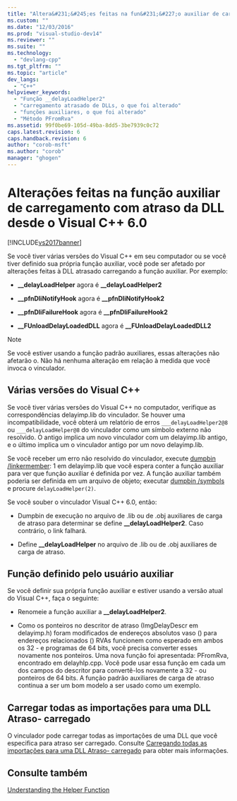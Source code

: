 ```yaml
---
title: "Altera&#231;&#245;es feitas na fun&#231;&#227;o auxiliar de carregamento com atraso da DLL desde o Visual C++ 6.0 | Microsoft Docs"
ms.custom: ""
ms.date: "12/03/2016"
ms.prod: "visual-studio-dev14"
ms.reviewer: ""
ms.suite: ""
ms.technology: 
  - "devlang-cpp"
ms.tgt_pltfrm: ""
ms.topic: "article"
dev_langs: 
  - "C++"
helpviewer_keywords: 
  - "Função __delayLoadHelper2"
  - "carregamento atrasado de DLLs, o que foi alterado"
  - "funções auxiliares, o que foi alterado"
  - "Método PFromRva"
ms.assetid: 99f0be69-105d-49ba-8dd5-3be7939c0c72
caps.latest.revision: 6
caps.handback.revision: 6
author: "corob-msft"
ms.author: "corob"
manager: "ghogen"
---
```

# Altera&#231;&#245;es feitas na fun&#231;&#227;o auxiliar de carregamento com atraso da DLL desde o Visual C++ 6.0
[!INCLUDE[vs2017banner](../../assembler/inline/includes/vs2017banner.md)]

Se você tiver várias versões do Visual C\+\+ em seu computador ou se você tiver definido sua própria função auxiliar, você pode ser afetado por alterações feitas à DLL atrasado carregando a função auxiliar.  Por exemplo:  
  
-   **\_\_delayLoadHelper** agora é **\_\_delayLoadHelper2**  
  
-   **\_\_pfnDliNotifyHook** agora é **\_\_pfnDliNotifyHook2**  
  
-   **\_\_pfnDliFailureHook** agora é **\_\_pfnDliFailureHook2**  
  
-   **\_\_FUnloadDelayLoadedDLL** agora é **\_\_FUnloadDelayLoadedDLL2**  
  
> [!NOTE]
>  Se você estiver usando a função padrão auxiliares, essas alterações não afetarão o.  Não há nenhuma alteração em relação à medida que você invoca o vinculador.  
  
## Várias versões do Visual C\+\+  
 Se você tiver várias versões do Visual C\+\+ no computador, verifique as correspondências delayimp.lib do vinculador.  Se houver uma incompatibilidade, você obterá um relatório de erros `___delayLoadHelper2@8` ou `___delayLoadHelper@8` do vinculador como um símbolo externo não resolvido.  O antigo implica um novo vinculador com um delayimp.lib antigo, e o último implica um o vinculador antigo por um novo delayimp.lib.  
  
 Se você receber um erro não resolvido do vinculador, execute [dumpbin \/linkermember](../../build/reference/linkermember.md): 1 em delayimp.lib que você espera conter a função auxiliar para ver que função auxiliar é definida por vez.  A função auxiliar também poderia ser definida em um arquivo de objeto; executar [dumpbin \/symbols](../../build/reference/symbols.md) e procure `delayLoadHelper(2)`.  
  
 Se você souber o vinculador Visual C\+\+ 6.0, então:  
  
-   Dumpbin de execução no arquivo de .lib ou de .obj auxiliares de carga de atraso para determinar se define **\_\_delayLoadHelper2**.  Caso contrário, o link falhará.  
  
-   Define **\_\_delayLoadHelper** no arquivo de .lib ou de .obj auxiliares de carga de atraso.  
  
## Função definido pelo usuário auxiliar  
 Se você definir sua própria função auxiliar e estiver usando a versão atual do Visual C\+\+, faça o seguinte:  
  
-   Renomeie a função auxiliar a **\_\_delayLoadHelper2**.  
  
-   Como os ponteiros no descritor de atraso \(ImgDelayDescr em delayimp.h\) foram modificados de endereços absolutos vaso \(\) para endereços relacionados \(\) RVAs funcionem como esperado em ambos os 32 \- e programas de 64 bits, você precisa converter esses novamente nos ponteiros.  Uma nova função foi apresentada: PFromRva, encontrado em delayhlp.cpp.  Você pode usar essa função em cada um dos campos do descritor para convertê\-los novamente a 32 \- ou ponteiros de 64 bits.  A função padrão auxiliares de carga de atraso continua a ser um bom modelo a ser usado como um exemplo.  
  
## Carregar todas as importações para uma DLL Atraso\- carregado  
 O vinculador pode carregar todas as importações de uma DLL que você especifica para atraso ser carregado.  Consulte [Carregando todas as importações para uma DLL Atraso\- carregado](../../build/reference/loading-all-imports-for-a-delay-loaded-dll.md) para obter mais informações.  
  
## Consulte também  
 [Understanding the Helper Function](http://msdn.microsoft.com/pt-br/6279c12c-d908-4967-b0b3-cabfc3e91d3d)